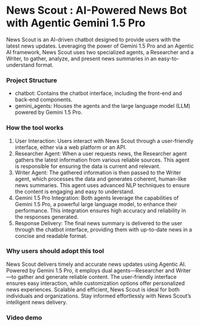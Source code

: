 # News Scout : AI-Powered News Bot with Agentic Gemini 1.5 Pro
News Scout is an AI-driven chatbot designed to provide users with the latest news updates. Leveraging the power of Gemini 1.5 Pro and an Agentic AI framework, News Scout uses two specialized agents, a Researcher and a Writer, to gather, analyze, and present news summaries in an easy-to-understand format.

### Project Structure
* chatbot: Contains the chatbot interface, including the front-end and back-end components.
* gemini_agents: Houses the agents and the large language model (LLM) powered by Gemini 1.5 Pro.

### How the tool works

1. User Interaction: Users interact with News Scout through a user-friendly interface, either via a web platform or an API.
2. Researcher Agent: When a user requests news, the Researcher agent gathers the latest information from various reliable sources. This agent is responsible for ensuring the data is current and relevant.
3. Writer Agent: The gathered information is then passed to the Writer agent, which processes the data and generates coherent, human-like news summaries. This agent uses advanced NLP techniques to ensure the content is engaging and easy to understand.
4. Gemini 1.5 Pro Integration: Both agents leverage the capabilities of Gemini 1.5 Pro, a powerful large language model, to enhance their performance. This integration ensures high accuracy and reliability in the responses generated.
5. Response Delivery: The final news summary is delivered to the user through the chatbot interface, providing them with up-to-date news in a concise and readable format.

### Why users should adopt this tool

News Scout delivers timely and accurate news updates using Agentic AI. Powered by Gemini 1.5 Pro, it employs dual agents—Researcher and Writer—to gather and generate reliable content. The user-friendly interface ensures easy interaction, while customization options offer personalized news experiences. Scalable and efficient, News Scout is ideal for both individuals and organizations. Stay informed effortlessly with News Scout’s intelligent news delivery.

### Video demo
